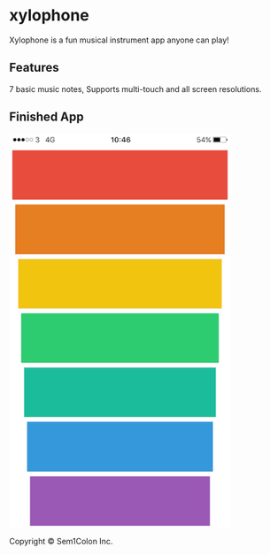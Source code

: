 # xylophone
Xylophone is a fun musical instrument app anyone can play!

## Features
7 basic music notes, Supports multi-touch and all screen resolutions.

## Finished App
<img src="https://github.com/sem1colon/Images/blob/master/Xylophone.png" width="400">

Copyright © Sem1Colon Inc.
